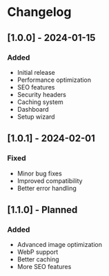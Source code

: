 # Changelog

## [1.0.0] - 2024-01-15
### Added
- Initial release
- Performance optimization
- SEO features
- Security headers
- Caching system
- Dashboard
- Setup wizard

## [1.0.1] - 2024-02-01
### Fixed
- Minor bug fixes
- Improved compatibility
- Better error handling

## [1.1.0] - Planned
### Added
- Advanced image optimization
- WebP support
- Better caching
- More SEO features